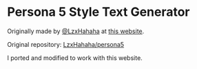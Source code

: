# Persona 5 Style Text Generator

Originally made by [@LzxHahaha](https://github.com/LzxHahaha) at [this website](https://lzxhahaha.github.io/persona5/).

Original repository: [LzxHahaha/persona5](https://github.com/LzxHahaha/persona5)

I ported and modified to work with this website.
